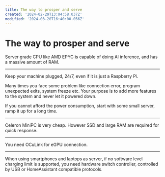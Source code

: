 ```yaml
---
title: The way to prosper and serve
created: '2024-02-29T13:04:58.037Z'
modified: '2024-03-20T16:40:00.056Z'
---
```


# The way to prosper and serve

Server grade CPU like AMD EPYC is capable of doing AI inference, and has a massive amount of RAM.

---

Keep your machine plugged, 24/7, even if it is just a Raspberry Pi.

Many times you face some problem like connection error, program unexpected exits, system freeze etc. Your purpose is to add more features to the system and never let it powered down.

If you cannot afford the power consumption, start with some small server, ramp it up for a long time.

---

Celeron MiniPC is very cheap. However SSD and large RAM are required for quick response.

---

You need OCuLink for eGPU connection.

---

When using smartphones and laptops as server, if no software level charging limit is supported, you need hardware switch controller, controlled by USB or HomeAssistant compatible protocols.
